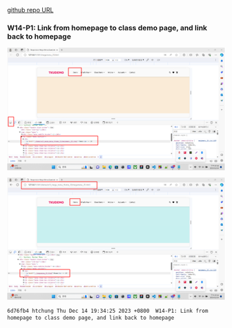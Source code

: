 [github repo URL](https://github.com/der060738/1121-sweb-demo-212417025.git)

### W14-P1: Link from homepage to class demo page, and link back to homepage
 
![](w14-p1-1.png)
 
![](w14-p1-2.png)
 
```
6d76fb4 htchung Thu Dec 14 19:34:25 2023 +0800  W14-P1: Link from homepage to class demo page, and link back to homepage
```